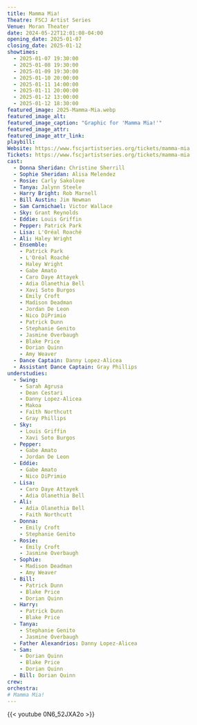 ```yaml
---
title: Mamma Mia!
Theatre: FSCJ Artist Series
Venue: Moran Theater
date: 2024-05-22T12:01:08-04:00
opening_date: 2025-01-07
closing_date: 2025-01-12
showtimes:
  - 2025-01-07 19:30:00
  - 2025-01-08 19:30:00
  - 2025-01-09 19:30:00
  - 2025-01-10 20:00:00
  - 2025-01-11 14:00:00
  - 2025-01-11 20:00:00
  - 2025-01-12 13:00:00
  - 2025-01-12 18:30:00
featured_image: 2025-Mamma-Mia.webp
featured_image_alt: 
featured_image_caption: "Graphic for 'Mamma Mia!'"
featured_image_attr: 
featured_image_attr_link: 
playbill:
Website: https://www.fscjartistseries.org/tickets/mamma-mia
Tickets: https://www.fscjartistseries.org/tickets/mamma-mia
cast:
  - Donna Sheridan: Christine Sherrill
  - Sophie Sheridan: Alisa Melendez
  - Rosie: Carly Sakolove
  - Tanya: Jalynn Steele
  - Harry Bright: Rob Marnell
  - Bill Austin: Jim Newman
  - Sam Carmichael: Victor Wallace
  - Sky: Grant Reynolds
  - Eddie: Louis Griffin
  - Pepper: Patrick Park
  - Lisa: L'Oréal Roaché
  - Ali: Haley Wright
  - Ensemble:
    - Patrick Park
    - L'Oréal Roaché
    - Haley Wright
    - Gabe Amato
    - Caro Daye Attayek
    - Adia Olanethia Bell
    - Xavi Soto Burgos
    - Emily Croft
    - Madison Deadman
    - Jordan De Leon
    - Nico DiPrimio
    - Patrick Dunn
    - Stephanie Genito
    - Jasmine Overbaugh
    - Blake Price
    - Dorian Quinn
    - Amy Weaver
  - Dance Captain: Danny Lopez-Alicea
  - Assistant Dance Captain: Gray Phillips
understudies:
  - Swing:
    - Sarah Agrusa
    - Dean Cestari
    - Danny Lopez-Alicea
    - Makoa
    - Faith Northcutt
    - Gray Phillips
  - Sky: 
    - Louis Griffin
    - Xavi Soto Burgos
  - Pepper: 
    - Gabe Amato
    - Jordan De Leon
  - Eddie: 
    - Gabe Amato
    - Nico DiPrimio
  - Lisa: 
    - Caro Daye Attayek
    - Adia Olanethia Bell
  - Ali: 
    - Adia Olanethia Bell
    - Faith Northcutt
  - Donna: 
    - Emily Croft
    - Stephanie Genito
  - Rosie: 
    - Emily Croft
    - Jasmine Overbaugh
  - Sophie: 
    - Madison Deadman
    - Amy Weaver
  - Bill: 
    - Patrick Dunn
    - Blake Price
    - Dorian Quinn
  - Harry: 
    - Patrick Dunn
    - Blake Price
  - Tanya: 
    - Stephanie Genito
    - Jasmine Overbaugh
  - Father Alexandrios: Danny Lopez-Alicea
  - Sam: 
    - Dorian Quinn
    - Blake Price
    - Dorian Quinn
  - Bill: Dorian Quinn
crew:
orchestra:
# Mamma Mia!
---
```


{{< youtube 0N6_52JXA2o >}}